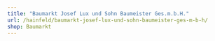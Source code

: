 ```yaml
---
title: "Baumarkt Josef Lux und Sohn Baumeister Ges.m.b.H."
url: /hainfeld/baumarkt-josef-lux-und-sohn-baumeister-ges-m-b-h/
shop: Baumarkt
---
```


